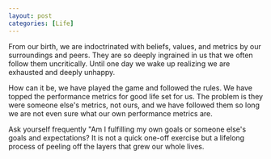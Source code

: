 ```yaml
---
layout: post
categories: [Life]
---
```


From our birth, we are indoctrinated with beliefs, values, and metrics by our surroundings and peers. They are so deeply ingrained in us that we often follow them uncritically. Until one day we wake up realizing we are exhausted and deeply unhappy.

How can it be, we have played the game and followed the rules. We have topped the performance metrics for good life set for us. The problem is they were someone else's metrics, not ours, and we have followed them so long we are not even sure what our own performance metrics are.

Ask yourself frequently "Am I fulfilling my own goals or someone else's goals and expectations?  It is not a quick one-off exercise but a lifelong process of peeling off the layers that grew our whole lives.
